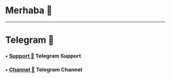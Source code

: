# Merhaba 👋

-------------------------

# Telegram 💭
### • [Support 💬](https://t.me/BotDestekTR) Telegram Support 
### • [Channel 🎲](https://t.me/StarBotKanal) Telegram Channel
